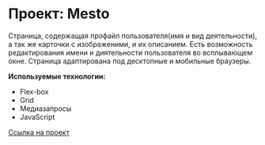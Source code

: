 # Проект: Mesto

Страница, содержащая профайл пользователя(имя и вид деятельности), а так же карточки с изображеними, и их описанием. Есть возможность редактирования имени и диятельности пользователя во всплывающем окне. Страница адаптирована под десктопные и мобильные браузеры.

**Используемые технологии:**
 
* Flex-box
* Grid
* Медиазапросы
* JavaScript

[Ссылка на проект](https://tager-pro.github.io/mesto/)
